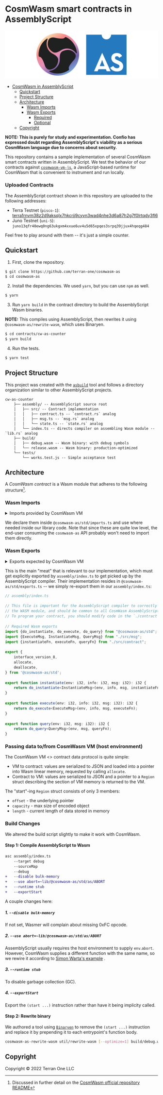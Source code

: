 # CosmWasm smart contracts in AssemblyScript

<div align="center">

![image](./banner.svg)

</div>

<!-- TOC -->

* [CosmWasm in AssemblyScript](#cosmwasm-in-assemblyscript)
	* [Quickstart](#quickstart)
	* [Project Structure](#project-structure)
	* [Architecture](#architecture)
		* [Wasm Imports](#wasm-imports)
		* [Wasm Exports](#wasm-exports)
			* [Required](#required)
			* [Optional](#optional)
	* [Copyright](#copyright)

<!-- TOC -->

**NOTE: This is purely for study and experimentation. Confio has expressed doubt regarding AssemblyScript's viability as
a serious CosmWasm language due to concerns about security.**

This repository contains a sample implementation of several CosmWasm smart contracts written in AssemblyScript. We test
the behavior of our contracts against [`cosmwasm-vm-js`](https://github.com/terran-one/cosmwasm-vm-js), a
JavaScript-based runtime for CosmWasm that is convenient to instrument and run locally.

### Uploaded Contracts

The AssemblyScript contract shown in this repository are uploaded to the following addresses:

- Terra
  Testnet (`pisco-1`): [terra1rnvm38z2d9aksqlx7hkcrjj9cyvn3wad4nhe3d6a87h2g7f0lrtqdy3fl6](https://finder.terra.money/testnet/address/terra1rnvm38z2d9aksqlx7hkcrjj9cyvn3wad4nhe3d6a87h2g7f0lrtqdy3fl6)
- Juno Testnet (`uni-5`): `juno13qfr40ewq0ng63ukgxm4xxue6uv4u5d65xpqes3srpq39jjux4hqeqg484`

Feel free to play around with them -- it's just a simple counter.

## Quickstart

1. First, clone the repository.

```bash
$ git clone https://github.com/terran-one/cosmwasm-as
$ cd cosmwasm-as
```

2. Install the dependencies. We used `yarn`, but you can use `npm` as well.

```bash
$ yarn
```

3. Run `yarn build` in the contract directory to build the AssemblyScript Wasm binaries.

**NOTE:** This compiles using AssemblyScript, then rewrites it using `@cosmwasm-as/rewrite-wasm`, which uses
Binaryen.

```bash
$ cd contracts/cw-as-counter
$ yarn build
```

4. Run the tests.

```bash
$ yarn test
```

## Project Structure

This project was created with the [`asbuild`](https://github.com/AssemblyScript/asbuild) tool and follows a directory
organization similar to other AssemblyScript projects.

```text
cw-as-counter
    ├── assembly/ -- AssemblyScript source root
    │   ├── src/ -- Contract implementation
    │   │   ├── contract.ts -- `contract.rs` analog
    │   │   ├── msg.ts -- `msg.rs` analog
    │   │   └── state.ts -- `state.rs` analog
    │   └── index.ts -- directs compiler on assembling Wasm module -- `lib.rs` analog
    ├── build/
    │   ├── debug.wasm -- Wasm binary: with debug symbols
    │   └── release.wasm -- Wasm binary: production-optimized
    └── tests/
        └── works.test.js -- Simple acceptance test
```

## Architecture

A *CosmWasm contract* is a Wasm module that adheres to the following structure[^1].

[^1]: Discussed in further detail on
the [CosmWasm official repository README](https://github.com/CosmWasm/cosmwasm/blob/007fd626c67945fc548a99b6ba06aefcd0bb4195/README.md)

### Wasm Imports

<details><summary>Imports provided by CosmWasm VM</summary>

```rust
extern "C" {
	#[cfg(feature = "abort")]
	fn abort(source_ptr: u32);

	fn db_read(key: u32) -> u32;
	fn db_write(key: u32, value: u32);
	fn db_remove(key: u32);

	#[cfg(feature = "iterator")]
	fn db_scan(start_ptr: u32, end_ptr: u32, order: i32) -> u32;
	#[cfg(feature = "iterator")]
	fn db_next(iterator_id: u32) -> u32;

	fn addr_validate(source_ptr: u32) -> u32;
	fn addr_canonicalize(source_ptr: u32, destination_ptr: u32) -> u32;
	fn addr_humanize(source_ptr: u32, destination_ptr: u32) -> u32;

	fn secp256k1_verify(message_hash_ptr: u32, signature_ptr: u32, public_key_ptr: u32) -> u32;
	fn secp256k1_recover_pubkey(
		message_hash_ptr: u32,
		signature_ptr: u32,
		recovery_param: u32,
	) -> u64;

	fn ed25519_verify(message_ptr: u32, signature_ptr: u32, public_key_ptr: u32) -> u32;
	fn ed25519_batch_verify(messages_ptr: u32, signatures_ptr: u32, public_keys_ptr: u32) -> u32;

	fn debug(source_ptr: u32);

	fn query_chain(request: u32) -> u32;
}
```

</details>

We declare them inside `@cosmwasm-as/std/imports.ts` and use where needed inside our library code.
Note that since these are quite low level, the end-user consuming the `cosmwasm-as` API probably won't need to import
them directly.

### Wasm Exports

<details><summary>Exports expected by CosmWasm VM</summary>

##### Required

```rust
extern "C" {
	fn allocate(size: usize) -> u32;
	fn deallocate(pointer: u32);
	fn instantiate(env_ptr: u32, info_ptr: u32, msg_ptr: u32) -> u32;
	fn interface_version_8() -> ();
}
```

#### Optional

```rust
extern "C" {
	fn execute(env_ptr: u32, info_ptr: u32, msg_ptr: u32) -> u32;
	fn query(env_ptr: u32, msg_ptr: u32) -> u32;

	// TODO: the following have yet to be implemented
	fn migrate(env_ptr: u32, msg_ptr: u32) -> u32;
	fn reply(env_ptr: u32, msg_ptr: u32) -> u32;
	fn sudo(env_ptr: u32, msg_ptr: u32) -> u32;
	fn ibc_channel_open(env_ptr: u32, msg_ptr: u32) -> u32;
	fn ibc_channel_connect(env_ptr: u32, msg_ptr: u32) -> u32;
	fn ibc_channel_close(env_ptr: u32, msg_ptr: u32) -> u32;
	fn ibc_packet_receive(env_ptr: u32, msg_ptr: u32) -> u32;
	fn ibc_packet_ack(env_ptr: u32, msg_ptr: u32) -> u32;
	fn ibc_packet_timeout(env_ptr: u32, msg_ptr: u32) -> u32;
}
```

</details>

This is the main "meat" that is relevant to our implementation, which must get explicitly exported
by `assembly/index.ts` to get picked up by the AssemblyScript compiler.
Their implementation resides in `@cosmwasm-as/std/exports.ts` -- we simply re-export them in our `assembly/index.ts`:

```ts
// assembly/index.ts

// This file is important for the AssemblyScript compiler to correctly construct
// the WASM module, and should be common to all CosmWasm AssemblyScript projects.
// To program your contract, you should modify code in the `./contract` folder.

// Required Wasm exports
import {do_instantiate, do_execute, do_query} from "@cosmwasm-as/std";
import {ExecuteMsg, InstantiateMsg, QueryMsg} from "./src/msg";
import {instantiateFn, executeFn, queryFn} from "./src/contract";

export {
	interface_version_8,
	allocate,
	deallocate,
} from '@cosmwasm-as/std';

export function instantiate(env: i32, info: i32, msg: i32): i32 {
	return do_instantiate<InstantiateMsg>(env, info, msg, instantiateFn);
}

export function execute(env: i32, info: i32, msg: i32): i32 {
	return do_execute<ExecuteMsg>(env, info, msg, executeFn);
}

export function query(env: i32, msg: i32): i32 {
	return do_query<QueryMsg>(env, msg, queryFn);
}
```

### Passing data to/from CosmWasm VM (host environment)

The CosmWasm VM <> contract data protocol is quite simple:

- VM to contract: values are serialized to JSON and loaded into a pointer into Wasm linear memory, requested by
  calling `allocate`.
- Contract to VM: values are serialized to JSON and a pointer to a `Region` struct describing the section of VM memory
  is returned to the VM.

The "start"-ing `Region` struct consists of only 3 members:

- `offset`  - the underlying pointer
- `capacity` - max size of encoded object
- `length` - current length of data stored in memory

### Build Changes

We altered the build script slightly to make it work with CosmWasm.

#### Step 1: Compile AssemblyScript to Wasm

```diff
asc assembly/index.ts
	--target debug
	--sourceMap
	--debug
+	--disable bulk-memory
+	--use abort=~lib/@cosmwasm-as/std/as/ABORT
+	--runtime stub
+	--exportStart
```

A couple changes here:

##### 1. `--disable bulk-memory`

If not set, Wasmer will complain about missing 0xFC opcode.

##### 2. `--use abort=~lib/@cosmwasm-as/std/as/ABORT`

AssemblyScript usually requires the host environment to supply `env`.`abort`.
However, CosmWasm supplies a different function with the same name, so we rewire it according
to [Simon Warta's example](https://github.com/CosmWasm/cosmwasm/blob/1a356a249c7f0fc655c9070776775a765ab7da2f/contracts/assemblyscript-poc/contract/src/cosmwasm-std/cosmwasm.ts#L106-L126)
.

##### 3. `--runtime stub`

To disable garbage collection (GC).

##### 4. `--exportStart`

Export the `(start ...)` instruction rather than have it being implicity called.

#### Step 2: Rewrite binary

We authored a tool using [`Binaryen`](https://github.com/bytecode-alliance/binaryen) to remove the `(start ...)`
instruction and replace it by prepending it to each entrypoint's function body.

```bash
cosmwasm-as-rewrite-wasm util/rewrite-wasm [--optimize=1] build/debug.wasm
```

## Copyright

Copyright &copy; 2022 Terran One LLC

